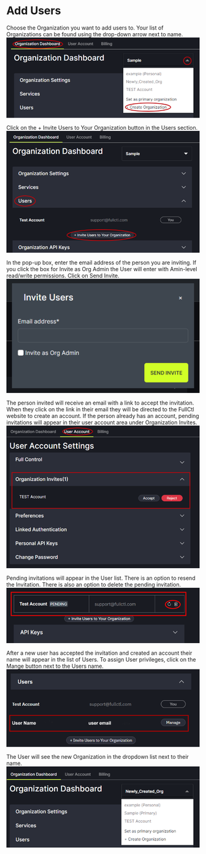 # Add Users

Choose the Organization you want to add users to. Your list of Organizations can be found using the drop-down arrow next to name.
   ![](img/addorg.png)

Click on the + Invite Users to Your Organization button in the Users section.
   ![](img/invite.png)
   
In the pop-up box, enter the email address of the person you are inviting. If you click the box for Invite as Org Admin the User will enter with Amin-level read/write permissions. Click on Send Invite. 
   ![](img/email.png)

The person invited will receive an email with a link to accept the invitation. When they click on the link in their email they will be directed to the FullCtl website to create an account. If the person already has an account, pending invitations will appear in their user account area under Organization Invites.
   ![](img/accept.png)

Pending invitations will appear in the User list. There is an option to resend the Invitation. There is also an option to delete the pending invitation.
   ![](img/pending.png)

After a new user has accepted the invitation and created an account their name will appear in the list of Users. To assign User privileges, click on the Mange button next to the Users name.
   ![](img/useradded.png)

The User will see the new Organization in the dropdown list next to their name.
   ![](img/neworg.png)
